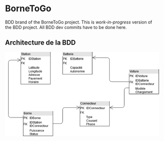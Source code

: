 # BorneToGo

BDD brand of the BorneToGo project. This is *work-in-progress* version of the BDD project. All BDD dev commits have to be done here.

## Architecture de la BDD
![Architecture de la BDD](/images/Schema_BDD.png)
